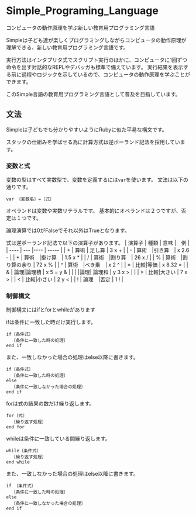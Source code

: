 # Simple_Programing_Language
コンピュータの動作原理を学ぶ新しい教育用プログラミング言語

Simpleは子ども達が楽しくプログラミングしながらコンピュータの動作原理が理解できる、新しい教育用プログラミング言語です。

実行方法はインタプリタ式でスクリプト実行のほかに、コンピュータに1回ずつ命令を出す対話的なREPLやデバッガも標準で備えています。
実行結果を表示する前に過程やロジックを示しているので、コンピュータの動作原理を学ぶことができます。

このSimple言語の教育用プログラミング言語として普及を目指しています。

## 文法
Simpleは子どもでも分かりやすいようにRubyに似た平易な構文です。

スタックの仕組みを学ばせる為に計算方式は逆ポーランド記法を採用しています。

### 変数と式
変数の型はすべて実数型で、変数を定義するには`var`を使います。
文法は以下の通りです。
```
var 〔変数名〕=〔式〕
```
オペランドは変数や実数リテラルです。
基本的にオペランドは２つですが、否定は１つです。

論理演算では0がFalseでそれ以外はTrueとなります。

式は逆ポーランド記法で以下の演算子があります。
| 演算子 | 種類 | 意味 |　例 |
| ---- | --- |---- | ----- |
| + | 算術 | 足し算  | 3 x + |
| - | 算術　|引き算　| x 2.6 - |
| * | 算術　|掛け算　| 1.5 x * |
| / | 算術　|割り算　| 26 x / |
| % | 算術　|割り算の余り | 72 x % |
| ^ | 算術　|べき乗　| x 2 ^ |
| = | 比較|等価 | x 8.32 = |
| & | 論理|論理積 | x 5 = y & |
| \| |論理| 論理和 | y 3 x > \| | 
| > | 比較|大きい | 7 x > |
| < | 比較|小さい | 2 y < |
| ! | 論理　|否定 | 1 ! |
### 制御構文
制御構文にはifとforとwhileがあります

ifは条件に一致した時だけ実行します。
```
if〔条件式〕
  〔条件に一致した時の処理〕
end if
```
また、一致しなかった場合の処理はelse以降に書きます。
```
if〔条件式〕
  〔条件に一致した時の処理〕
else
  〔条件に一致しなかった場合の処理〕
end if
```

forは式の結果の数だけ繰り返します。
```
for〔式〕
  〔繰り返す処理〕
end for
```

whileは条件に一致している間繰り返します。
```
while〔条件式〕
  〔繰り返す処理〕
end while
```
また、一致しなかった場合の処理はelse以降に書きます。
```
if 〔条件式〕
  〔条件に一致した時の処理〕
else
  〔条件に一致しなかった場合の処理〕
end if
```
